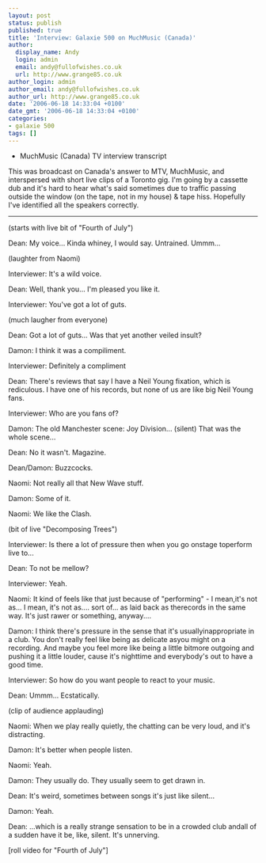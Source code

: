 ```yaml
---
layout: post
status: publish
published: true
title: 'Interview: Galaxie 500 on MuchMusic (Canada)'
author:
  display_name: Andy
  login: admin
  email: andy@fullofwishes.co.uk
  url: http://www.grange85.co.uk
author_login: admin
author_email: andy@fullofwishes.co.uk
author_url: http://www.grange85.co.uk
date: '2006-06-18 14:33:04 +0100'
date_gmt: '2006-06-18 14:33:04 +0100'
categories:
- galaxie 500
tags: []
---
```

<ul>
<li>MuchMusic (Canada) TV interview transcript</li>
</ul>
<p>This was broadcast on Canada's answer to MTV, MuchMusic, and interspersed with short live clips of a Toronto gig.  I'm going by a cassette dub and it's hard to hear what's said sometimes due to traffic passing outside the window (on the tape, not in my house) & tape hiss.  Hopefully I've identified all the speakers correctly.</p>
<hr />
<p>(starts with live bit of "Fourth of July")</p>
<p>Dean:  My voice...  Kinda whiney, I would say.  Untrained.  Ummm...</p>
<p>(laughter from Naomi)</p>
<p>Interviewer:  It's a wild voice.</p>
<p>Dean:  Well, thank you...  I'm pleased you like it.</p>
<p>Interviewer:  You've got a lot of guts.</p>
<p>(much laugher from everyone)</p>
<p>Dean:  Got a lot of guts...  Was that yet another veiled insult?</p>
<p>Damon:  I think it was a compiliment.</p>
<p>Interviewer:  Definitely a compliment</p>
<p>Dean:  There's reviews that say I have a Neil Young fixation, which is rediculous.  I have one of his records, but none of us are like big Neil Young fans.</p>
<p>Interviewer:  Who are you fans of?</p>
<p>Damon:  The old Manchester scene: Joy Division...  (silent)  That was the whole scene...</p>
<p>Dean:  No it wasn't.  Magazine.</p>
<p>Dean/Damon:  Buzzcocks.</p>
<p>Naomi:  Not really all that New Wave stuff.</p>
<p>Damon:  Some of it.</p>
<p>Naomi:  We like the Clash.</p>
<p>(bit of live "Decomposing Trees")</p>
<p>Interviewer:  Is there a lot of pressure then when you go onstage toperform live to...</p>
<p>Dean:  To not be mellow?</p>
<p>Interviewer:  Yeah.</p>
<p>Naomi:  It kind of feels like that just because of "performing" - I mean,it's not as...  I mean, it's not as....  sort of...  as laid back as therecords in the same way.  It's just rawer or something, anyway.... </p>
<p>Damon:  I think there's pressure in the sense that it's usuallyinappropriate in a club.  You don't really feel like being as delicate asyou might on a recording.  And maybe you feel more like being a little bitmore outgoing and pushing it a little louder, cause it's nighttime and everybody's out to have a good time.</p>
<p>Interviewer:  So how do you want people to react to your music.</p>
<p>Dean:  Ummm...  Ecstatically.</p>
<p>(clip of audience applauding)</p>
<p>Naomi:  When we play really quietly, the chatting can be very loud, and it's distracting.</p>
<p>Damon:  It's better when people listen.</p>
<p>Naomi:  Yeah.</p>
<p>Damon:  They usually do.  They usually seem to get drawn in.</p>
<p>Dean:  It's weird, sometimes between songs it's just like silent...</p>
<p>Damon:  Yeah. </p>
<p>Dean:  ...which is a really strange sensation to be in a crowded club andall of a sudden have it be, like, silent.  It's unnerving. </p>
<p>[roll video for "Fourth of July"]</p>
